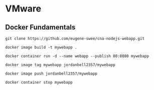 # VMware

## Docker Fundamentals

`git clone https://github.com/eugene-swee/cna-nodejs-webapp.git`
 
`docker image build -t mywebapp .`

`docker container run -d --name webapp --publish 80:8080 mywebapp`

`docker image tag mywebapp jordanbell2357/mywebapp`

`docker image push jordanbell2357/mywebapp`

`docker container stop mywebapp`